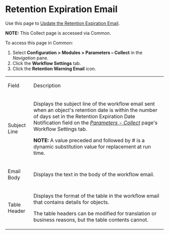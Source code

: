 # Retention Expiration Email

<div class="use">

Use this page to [Update the Retention Expiration
Email](../../Common/Use_Cases/Update%20the%20Retention%20Expiration%20Email.htm).

</div>

**NOTE:** This Collect page is accessed via Common.

To access this page in Common:

1.  Select **Configuration \> Modules \> Parameters – Collect** in the
    *Navigation* pane.
2.  Click the **Workflow Settings** tab.
3.  Click the **Retention Warning Email** icon.

<table>
<tbody>
<tr class="odd">
<td><p>Field</p></td>
<td><p>Description</p></td>
</tr>
<tr class="even">
<td><p>Subject Line</p></td>
<td><p>Displays the subject line of the workflow email sent when an object's retention date is within the number of days set in the Retention Expiration Date Notification field on the <em><a href="../../Common/Page_Desc/Parameters_Collect.htm">Parameters - Collect</a></em> page's Workflow Settings tab.</p>
<p><strong>NOTE:</strong> A value preceded and followed by # is a dynamic substitution value for replacement at run time.</p></td>
</tr>
<tr class="odd">
<td><p>Email Body</p></td>
<td><p>Displays the text in the body of the workflow email.</p></td>
</tr>
<tr class="even">
<td><p>Table Header</p></td>
<td><p>Displays the format of the table in the workflow email that contains details for objects.</p>
<p>The table headers can be modified for translation or business reasons, but the table contents cannot.</p></td>
</tr>
</tbody>
</table>
